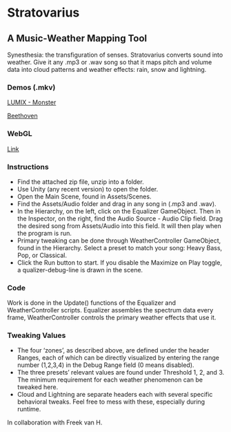 # Stratovarius
## A Music-Weather Mapping Tool
Synesthesia: the transfiguration of senses. Stratovarius converts sound into weather. Give it any .mp3 or .wav song so that it maps pitch and volume data into cloud patterns and weather effects: rain, snow and lightning. 

### Demos (.mkv)
[LUMIX - Monster](https://drive.google.com/file/d/1EY8I3Knvk_vnacbVdpzFNYOCKjZdGvwd/view?usp=sharing)

[Beethoven](https://drive.google.com/file/d/1cNp_avJwun_HXvfzlZMqxy4l_eCwo-pF/view?usp=sharing)

### WebGL
[Link](http://furion.net/stratovarius)

### Instructions
* Find the attached zip file, unzip into a folder.
* Use Unity (any recent version) to open the folder.
* Open the Main Scene, found in Assets/Scenes.
* Find the Assets/Audio folder and drag in any song in (.mp3 and .wav). 
* In the Hierarchy, on the left, click on the Equalizer GameObject. Then in the Inspector, on the right, find the Audio Source - Audio Clip field. Drag the desired song from Assets/Audio into this field. It will then play when the program is run.
* Primary tweaking can be done through WeatherController GameObject, found in the Hierarchy. Select a preset to match your song: Heavy Bass, Pop, or Classical. 
* Click the Run button to start. If you disable the Maximize on Play toggle, a qualizer-debug-line is drawn in the scene. 

### Code
Work is done in the Update() functions of the Equalizer and WeatherController scripts. Equalizer assembles the spectrum data every frame, WeatherController controls the primary weather effects that use it. 

### Tweaking Values
* The four ‘zones’, as described above, are defined under the header Ranges, each of which can be directly visualized by entering the range number (1,2,3,4) in the Debug Range field (0 means disabled).
* The three presets’ relevant values are found under Threshold 1, 2, and 3. The minimum requirement for each weather phenomenon can be tweaked here.
* Cloud and Lightning are separate headers each with several specific behavioral tweaks. Feel free to mess with these, especially during runtime.  



</sub>In collaboration with Freek van H.</sub>
